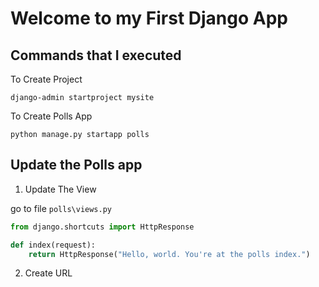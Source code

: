# Welcome to my First Django App

## Commands that I executed

To Create Project

`django-admin startproject mysite`

To Create Polls App

`python manage.py startapp polls`

## Update the Polls app

1. Update The View

go to file `polls\views.py`

```py
from django.shortcuts import HttpResponse

def index(request):
    return HttpResponse("Hello, world. You're at the polls index.")

```

2. Create URL
